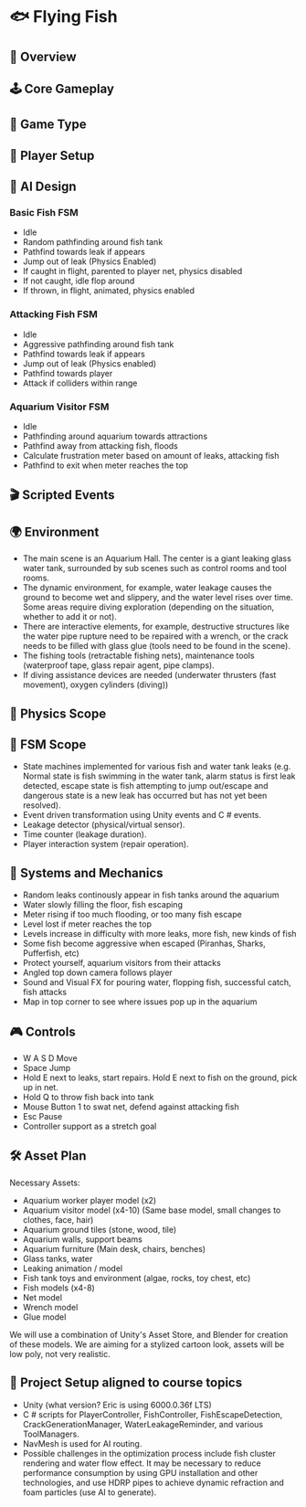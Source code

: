 # 🐟 Flying Fish

## 📌 Overview

## 🕹️ Core Gameplay

## 🎯 Game Type

## 👥 Player Setup

## 🤖 AI Design
### Basic Fish FSM
- Idle
- Random pathfinding around fish tank
- Pathfind towards leak if appears
- Jump out of leak (Physics Enabled)
- If caught in flight, parented to player net, physics disabled
- If not caught, idle flop around
- If thrown, in flight, animated, physics enabled

### Attacking Fish FSM
- Idle
- Aggressive pathfinding around fish tank
- Pathfind towards leak if appears
- Jump out of leak (Physics enabled)
- Pathfind towards player
- Attack if colliders within range

### Aquarium Visitor FSM
- Idle
- Pathfinding around aquarium towards attractions
- Pathfind away from attacking fish, floods
- Calculate frustration meter based on amount of leaks, attacking fish
- Pathfind to exit when meter reaches the top

## 🎬 Scripted Events

## 🌍 Environment
- The main scene is an Aquarium Hall. The center is a giant leaking glass water tank, surrounded by sub scenes such as control rooms and tool rooms.
- The dynamic environment, for example, water leakage causes the ground to become wet and slippery, and the water level rises over time. Some areas require diving exploration (depending on the situation, whether to add it or not).
- There are interactive elements, for example, destructive structures like the water pipe rupture need to be repaired with a wrench, or the crack needs to be filled with glass glue (tools need to be found in the scene).
- The fishing tools (retractable fishing nets), maintenance tools (waterproof tape, glass repair agent, pipe clamps).
- If diving assistance devices are needed (underwater thrusters (fast movement), oxygen cylinders (diving))

## 🧪 Physics Scope

## 🧠 FSM Scope
- State machines implemented for various fish and water tank leaks (e.g. Normal state is fish swimming in the water tank, alarm status is first leak detected, 
escape state is fish attempting to jump out/escape and dangerous state is a new leak has occurred but has not yet been resolved).
- Event driven transformation using Unity events and C # events.
- Leakage detector (physical/virtual sensor).
- Time counter (leakage duration).
- Player interaction system (repair operation).

## 🧩 Systems and Mechanics
- Random leaks continously appear in fish tanks around the aquarium
- Water slowly filling the floor, fish escaping
- Meter rising if too much flooding, or too many fish escape
- Level lost if meter reaches the top
- Levels increase in difficulty with more leaks, more fish, new kinds of fish
- Some fish become aggressive when escaped (Piranhas, Sharks, Pufferfish, etc)
- Protect yourself, aquarium visitors from their attacks
- Angled top down camera follows player
- Sound and Visual FX for pouring water, flopping fish, successful catch, fish attacks
- Map in top corner to see where issues pop up in the aquarium


## 🎮 Controls
- W A S D Move
- Space Jump
- Hold E next to leaks, start repairs. Hold E next to fish on the ground, pick up in net.
- Hold Q to throw fish back into tank
- Mouse Button 1 to swat net, defend against attacking fish
- Esc Pause
- Controller support as a stretch goal

## 🛠️ Asset Plan
Necessary Assets:
- Aquarium worker player model (x2)
- Aquarium visitor model (x4-10) (Same base model, small changes to clothes, face, hair)
- Aquarium ground tiles (stone, wood, tile)
- Aquarium walls, support beams
- Aquarium furniture (Main desk, chairs, benches)
- Glass tanks, water
- Leaking animation / model
- Fish tank toys and environment (algae, rocks, toy chest, etc)
- Fish models (x4-8)
- Net model
- Wrench model
- Glue model

We will use a combination of Unity's Asset Store, and Blender for creation of these models. We are aiming for a stylized cartoon look, assets will be low poly, not very realistic.

## 📂 Project Setup aligned to course topics
- Unity (what version? Eric is using 6000.0.36f LTS)
- C # scripts for PlayerController, FishController, FishEscapeDetection, CrackGenerationManager, WaterLeakageReminder, and various ToolManagers.
- NavMesh is used for AI routing.
- Possible challenges in the optimization process include fish cluster rendering and water flow effect. It may be necessary to reduce performance consumption by using GPU installation and other technologies, and use HDRP pipes to achieve dynamic refraction and foam particles (use AI to generate).

